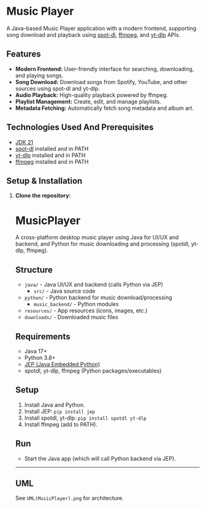 # Music Player

A Java-based Music Player application with a modern frontend, supporting song download and playback using [spot-dl](https://github.com/spotDL/spotify-downloader), [ffmpeg](https://ffmpeg.org/), and [yt-dlp](https://github.com/yt-dlp/yt-dlp) APIs.

## Features
- **Modern Frontend:** User-friendly interface for searching, downloading, and playing songs.
- **Song Download:** Download songs from Spotify, YouTube, and other sources using spot-dl and yt-dlp.
- **Audio Playback:** High-quality playback powered by ffmpeg.
- **Playlist Management:** Create, edit, and manage playlists.
- **Metadata Fetching:** Automatically fetch song metadata and album art.

## Technologies Used And Prerequisites
- [JDK 21](https://adoptium.net/)
- [spot-dl](https://github.com/spotDL/spotify-downloader) installed and in PATH
- [yt-dlp](https://github.com/yt-dlp/yt-dlp) installed and in PATH
- [ffmpeg](https://ffmpeg.org/) installed and in PATH

## Setup & Installation
1. **Clone the repository:**
   # MusicPlayer

   A cross-platform desktop music player using Java for UI/UX and backend, and Python for music downloading and processing (spotdl, yt-dlp, ffmpeg).

   ## Structure

   - `java/` - Java UI/UX and backend (calls Python via JEP)
      - `src/` - Java source code
   - `python/` - Python backend for music download/processing
      - `music_backend/` - Python modules
   - `resources/` - App resources (icons, images, etc.)
   - `downloads/` - Downloaded music files

   ## Requirements

   - Java 17+
   - Python 3.8+
   - [JEP (Java Embedded Python)](https://github.com/ninia/jep)
   - spotdl, yt-dlp, ffmpeg (Python packages/executables)

   ## Setup

   1. Install Java and Python.
   2. Install JEP: `pip install jep`
   3. Install spotdl, yt-dlp: `pip install spotdl yt-dlp`
   4. Install ffmpeg (add to PATH).

   ## Run

   - Start the Java app (which will call Python backend via JEP).

   ---

   ## UML

   See `UML(MusicPlayer).png` for architecture.

